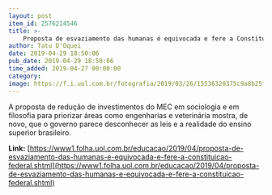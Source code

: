 ```yaml
---
layout: post
item_id: 2576214546
title: >-
    Proposta de esvaziamento das humanas é equivocada e fere a Constituição Federal
author: Tatu D'Oquei
date: 2019-04-29 18:50:06
pub_date: 2019-04-29 18:50:06
time_added: 2019-04-27 00:00:00
category: 
image: https://f.i.uol.com.br/fotografia/2019/03/26/15536320375c9a8b25f0039_1553632037_3x2_rt.jpg
---
```


A proposta de redução de investimentos do MEC em sociologia e em filosofia para priorizar áreas como engenharias e veterinária mostra, de novo, que o governo parece desconhecer as leis e a realidade do ensino superior brasileiro.

**Link:** [https://www1.folha.uol.com.br/educacao/2019/04/proposta-de-esvaziamento-das-humanas-e-equivocada-e-fere-a-constituicao-federal.shtml](https://www1.folha.uol.com.br/educacao/2019/04/proposta-de-esvaziamento-das-humanas-e-equivocada-e-fere-a-constituicao-federal.shtml)

